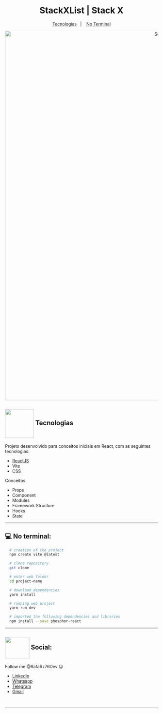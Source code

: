 <h1 align="center">
  StackXList | Stack X
</h1>

<p align="center">
  <a href= "img src="https://media.giphy.com/media/eBqEQyWGdgSNgRVLCV/giphy.gif" align="center" height="95" width="95"-tecnologia">Tecnologias</a>&nbsp;&nbsp;&nbsp;|&nbsp;&nbsp;&nbsp;
  <a href="#computer-no-terminal">No Terminal</a>
</p>

<div align="center">
<img width="1212" alt="Screen Shot 2022-07-21 at 22 39 08" src="https://user-images.githubusercontent.com/57332512/180343099-cc737955-3665-45f9-9fd8-be15a843b178.png">
 </div>

## <img src="https://media.giphy.com/media/eBqEQyWGdgSNgRVLCV/giphy.gif" align="center" height="95" width="95"> Tecnologias

Projeto desenvolvido para conceitos iniciais em React, com as seguintes tecnologias:

- [ReactJS](https://reactjs.org/)
- Vite
- CSS

Conceitos:

- Props
- Component
- Modules
- Framework Structure
- Hooks
- State

---

## :computer: No terminal:

```bash
  # creation of the project
  npm create vite @latest

  # clone repository
  git clone

  # enter web folder
  cd project-name

  # download dependencies
  yarn install

  # running web project
  yarn run dev

  # imported the following dependencies and libraries
  npm install --save phosphor-react
```

---

## <img src="https://media.giphy.com/media/hWhzyAxIu6rVS5AKbP/giphy.gif" align="center"  height="70" width="80"> Social:

Follow me @RafaRz76Dev :wink:
<br />

- [LinkedIn](https://www.linkedin.com/in/rafael-raizer/)
- [Whatsapp](https://api.whatsapp.com/send/?phone=47999327137)
- [Telegram](https://t.me/RafaRaizer76)
- [Gmail](mailto:rafaelraizer76@gmail.com)

<br />

---

[ts]: https://www.typescriptlang.org
